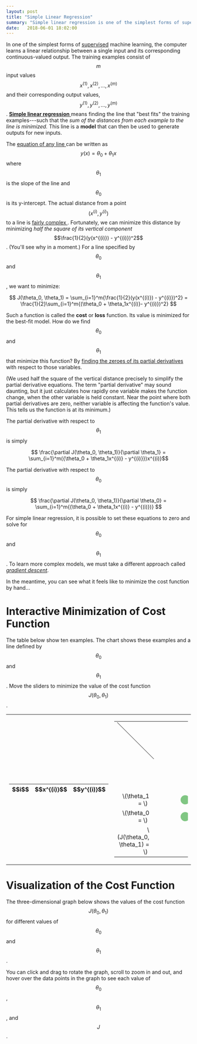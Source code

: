 ```yaml
---
layout: post
title: "Simple Linear Regression"
summary: "Simple linear regression is one of the simplest forms of supervised machine learning."
date:   2018-06-01 18:02:00
---
```


<style type="text/css" media="screen">
  .slider {
      -webkit-appearance: none;
      width: 100%;
      height: 15px;
      border-radius: 5px;   
      background: #d3d3d3;
      outline: none;
      opacity: 0.7;
      -webkit-transition: .2s;
      transition: opacity .2s;
  }

  .slider::-webkit-slider-thumb {
      -webkit-appearance: none;
      appearance: none;
      width: 25px;
      height: 25px;
      border-radius: 50%; 
      background: #4CAF50;
      cursor: pointer;
  }

  .slider::-moz-range-thumb {
      width: 25px;
      height: 25px;
      border-radius: 50%;
      background: #4CAF50;
      cursor: pointer;
  }
</style>

<style type="text/css" media="print">
  
  @media print {
    a[href]:after {
      content: none;
    }
  }
  
</style>

In one of the simplest forms of
[supervised](/2018/05/31/introduction-machine-learning) machine learning, the
computer learns a linear relationship between a single input and its
corresponding continuous-valued output. The training examples consist of $$m$$
input values $${ x^{(1)}, x^{(2)}, ..., x^{(m)} }$$ and their corresponding output values,
$${ y^{(1)}, y^{(2)}, ..., y^{(m)} }$$. [**Simple linear
regression** <i class="fa fa-external-link-alt" aria-hidden="true"></i>](https://en.wikipedia.org/wiki/Simple_linear_regression) means
finding the line that "best fits" the training examples---such that the _sum of
the distances from each example to the line is minimized._ This line is a
**model** that can then be used to generate outputs for new inputs.

The [equation of any line <i class="fa fa-external-link-alt" aria-hidden="true"></i>](https://en.wikipedia.org/wiki/Linear_equation) can
be written as $$ y(x) = \theta_0 + \theta_1x $$ where $$\theta_1$$ is the slope
of the line and $$\theta_0$$ is its y-intercept. The actual distance from a
point $$(x^{(i)}, y^{(i)})$$ to a line is [fairly
complex <i class="fa fa-external-link-alt" aria-hidden="true"></i>](https://en.wikipedia.org/wiki/Distance_from_a_point_to_a_line#Line_defined_by_an_equation). 
Fortunately, we can minimize this distance by minimizing _half the square of
its vertical component_ $$\frac{1}{2}(y(x^{(i)}) - y^{(i)})^2$$. (You'll see why in a
moment.) For a line specified by $$\theta_0$$ and $$\theta_1$$, we want to
minimize:

$$ J(\theta_0, \theta_1) = \sum_{i=1}^m{\frac{1}{2}(y(x^{(i)}) - y^{(i)})^2} = \frac{1}{2}\sum_{i=1}^m{(\theta_0 + \theta_1x^{(i)}- y^{(i)})^2} $$

Such a function is called the <span id='cost-function'>**cost**</span> or
**loss** function. Its value is minimized for the best-fit model.
How do we find $$\theta_0$$ and $$\theta_1$$ that minimize this function? By [finding the zeroes of its partial
derivatives <i class="fa fa-external-link-alt" aria-hidden="true"></i>](https://en.wikipedia.org/wiki/Fermat%27s_theorem_(stationary_points)#Statement) 
with respect to those variables.

(We used half the square of the vertical distance precisely to simplify the
partial derivative equations. The term "partial derivative" may sound daunting,
but it just calculates how rapidly one variable makes the function change, when
the other variable is held constant. Near the point where both partial
derivatives are zero, neither variable is affecting the function's value. This
tells us the function is at its minimum.)

The partial derivative with respect to $$\theta_1$$ is simply

$$ \frac{\partial J(\theta_0, \theta_1)}{\partial \theta_1} = \sum_{i=1}^m({\theta_0  + \theta_1x^{(i)} - y^{(i)}})x^{(i)}$$

The partial derivative with respect to $$\theta_0$$ is simply

$$ \frac{\partial J(\theta_0, \theta_1)}{\partial \theta_0} = \sum_{i=1}^m{(\theta_0 + \theta_1x^{(i)} - y^{(i)})} $$

For simple linear regression, it is possible to set these equations to zero and
solve for $$\theta_0$$ and $$\theta_1$$. To learn more complex models, we must
take a different approach called [_gradient descent_](/2018/06/03/gradient-descent).

In the meantime, you can see what it feels like to minimize the cost function
by hand...

# Interactive Minimization of Cost Function

The table below show ten examples. The chart shows these examples and a line
defined by $$\theta_0$$ and $$\theta_1$$. Move the sliders to minimize the
value of the cost function $$J(\theta_0, \theta_1)$$.

<table class="table">
  <tr>
    <td>
      <table class="table">
        <thead>
          <tr>
            <th>$$i$$</th>
            <th>$$x^{(i)}$$</th>
            <th>$$y^{(i)}$$</th>
          </tr>
        </thead>
        <tbody id='training-examples'>
        </tbody>
      </table>
    </td>
    <td>
      <table>
        <tr>
          <td colspan="8">
            <svg width="450" height="450">
              <line x1="0" x2="100" y1="0" y2="100" stroke="black" id="line"></line>
            </svg>
          </td>
        </tr>
        <tr>
          <td style="text-align: right; height: 30px;">\(\theta_1 = \)&nbsp;</td>
          <td id='theta1-out'></td>
          <td colspan="6" style="">
            <div class="slidecontainer">
              <input type="range" min="1" max="100" value="50" class="slider" id="theta1">
            </div>
          </td>
        </tr>
        <tr>
          <td style="text-align: right; height: 30px">\(\theta_0 = \)&nbsp;</td>
          <td id='theta2-out'></td>
          <td colspan="6">
            <div class="slidecontainer">
              <input type="range" min="1" max="100" value="50" class="slider" id="theta2">
            </div>
          </td>
        </tr>
        <tr>
          <td style="text-align: right; height: 30px;">\(J(\theta_0, \theta_1) = \)&nbsp;</td>
          <td id='j-out' style="width: 100px;"></td>
          <td colspan="6"></td>
        </tr>
      </table>
    </td>
  </tr>
</table>
<script src="https://d3js.org/d3.v5.min.js"></script>
<script type="text/javascript">
  var trainingExamples = [
    { x: 6, y: 47},
    { x: 8, y: 50},
    { x: 15, y: 66},
    { x: 16, y: 71},
    { x: 22, y: 84},
    { x: 25, y: 95},
    { x: 30, y: 105},
    { x: 31, y: 106},
    { x: 32, y: 110},
    { x: 38, y: 127}
  ]
  var scaleX = d3.scaleLinear().domain([0, 50]).range([30, 440]);
  var scaleY = d3.scaleLinear().domain([0, 150]).range([430, 30]);
  d3.select("#training-examples").selectAll("tr").data(trainingExamples).enter()
    .append("tr").html(function (ex, i) { 
      return "<td>" + (i + 1) + "</td><td>" + ex.x + "</td><td>" + ex.y + "</td>"; 
    });
  d3.select("svg").selectAll("circle").data(trainingExamples).enter()
    .append("circle").attr("cx", function (d) { return scaleX(d.x); })
    .attr("cy", function (d) { return scaleY(d.y); }).attr("r", 2)
  d3.select('svg')
    .append('g')
    .attr("transform", "translate(0, 430)").call(d3.axisBottom(scaleX));
  d3.select('svg')
    .append('g')
    .attr("transform", "translate(30, 0)").call(d3.axisLeft(scaleY));
  $("#theta1").attr("value", 30);
  slope = 0.5
  $("#theta2").attr("value", 0);
  yIntercept = 0
  
  function loss(slope, yIntercept) {
    sum = 0.0;
    $.map(trainingExamples, function (ex) {
      sum += (slope * ex.x + yIntercept - ex.y) ** 2;
    });
    return 0.5 * sum;
  }

  function updateLine(slope, yIntercept) {
    $('#theta1-out').html(slope);
    $('#theta2-out').html(yIntercept);
    $('#j-out').html((loss(slope, yIntercept) + "").slice(0, 7));
    $('#line').attr("y1", scaleY(yIntercept));
    $('#line').attr("x1", 30);
    $('#line').attr("x2", 440);
    $('#line').attr('y2', scaleY(slope * 50 + yIntercept));
  }
  
  updateLine(slope, yIntercept)
  
  document.getElementById("theta1").oninput = function () {
    slope = (parseFloat(this.value) - 25) / 10.0;
    updateLine(slope, yIntercept);
  }
  document.getElementById("theta2").oninput = function () {
    yIntercept = 3 * parseFloat(this.value) / 2;
    updateLine(slope, yIntercept);
  }
</script>

# Visualization of the Cost Function

The three-dimensional graph below shows the values of the cost function
$$J(\theta_0, \theta_1)$$ for different values of $$\theta_0$$ and $$\theta_1$$.

You can click and drag to rotate the graph, scroll to zoom in and out, and
hover over the data points in the graph to see each value of $$\theta_0$$,
$$\theta_1$$, and $$J$$.

<div id="visualization"></div>
<script src="https://cdnjs.cloudflare.com/ajax/libs/vis/4.21.0/vis.min.js"></script>
<script type="text/javascript">
    // Create and populate a data table.
    var data = new vis.DataSet();
    var counter = 0;
    var steps = 50;  // number of datapoints will be steps*steps
    var axisMax = 314;
    var xMin = -2.4
    var xMax = 7.5
    var xStep = (xMax - xMin) / steps;
    var yMin = 0
    var yMax = 150
    var yStep = (yMax - yMin) / steps;
    for (var x = xMin; x < xMax; x += xStep) {
        for (var y = yMin; y < yMax; y += yStep) {
            var value = loss(x, y);
            data.add({
              id: counter++,
              x: x,
              y: y,
              z: value,
              style: ((x == 2.5 && y == 30) ? 0 : value)
            });
        }
    }

    // specify options
    var options = {
      width:  '500px',
      height: '552px',
      style: 'dot-color',
      showPerspective: true,
      showGrid: true,
      showShadow: false,
      keepAspectRatio: false,
      verticalRatio: 0.5,
      xLabel: "theta1",
      yLabel: "theta0",
      zLabel: "J",
      tooltip: true,
      showLegend: false
    };

    // Instantiate our graph object.
    var container = document.getElementById('visualization');
    var graph3d = new vis.Graph3d(container, data, options);
</script>